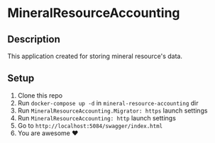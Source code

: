 # MineralResourceAccounting

## Description
This application created for storing mineral resource's data.

## Setup
1. Clone this repo
2. Run `docker-compose up -d` in `mineral-resource-accounting` dir
3. Run `MineralResourceAccounting.Migrator: https` launch settings
4. Run `MineralResourceAccounting: http` launch settings
5. Go to `http://localhost:5084/swagger/index.html`
6. You are awesome ❤️
